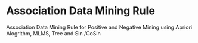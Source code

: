 # Association Data Mining Rule
 Association Data Mining Rule for Positive and Negative Mining using Apriori Alogrithm, MLMS, Tree and Sin /CoSin
